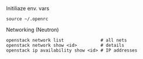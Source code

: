 Initiliaze env. vars

```
source ~/.openrc
```

Networking (Neutron)

```
openstack network list              # all nets
openstack network show <id>         # details
openstack ip availability show <id> # IP addresses
```
